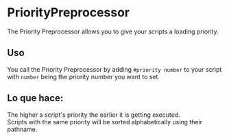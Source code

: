 # PriorityPreprocessor

The Priority Preprocessor allows you to give your scripts a loading priority.

## Uso

You call the Priority Preprocessor by adding `#priority number` to your script with `number` being the priority number you want to set.

## Lo que hace:

The higher a script's priority the earlier it is getting executed.  
Scripts with the same priority will be sorted alphabetically using their pathname.